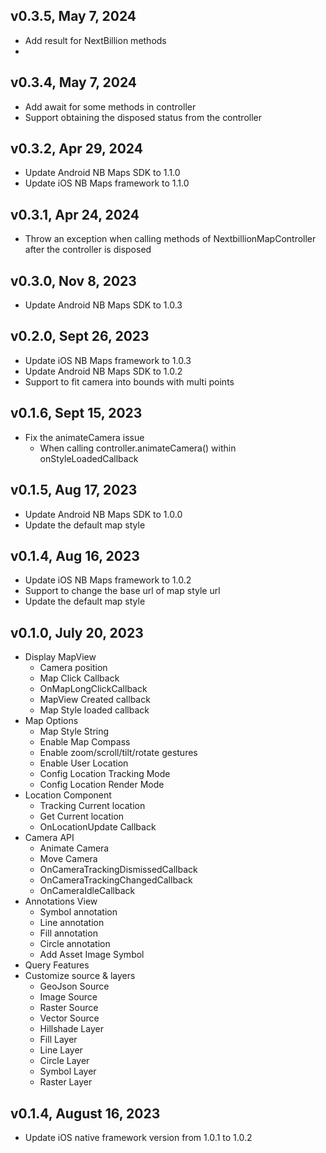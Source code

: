 ## v0.3.5, May 7, 2024
* Add result for NextBillion methods
* 
## v0.3.4, May 7, 2024
* Add await for some methods in controller
* Support obtaining the disposed status from the controller

## v0.3.2, Apr 29, 2024
* Update Android NB Maps SDK to 1.1.0
* Update iOS NB Maps framework to 1.1.0

## v0.3.1, Apr 24, 2024
* Throw an exception when calling methods of NextbillionMapController after the controller is disposed

## v0.3.0, Nov 8, 2023
* Update Android NB Maps SDK to 1.0.3

## v0.2.0, Sept 26, 2023
* Update iOS NB Maps framework to 1.0.3
* Update Android NB Maps SDK to 1.0.2
* Support to fit camera into bounds with multi points

## v0.1.6, Sept 15, 2023
* Fix the animateCamera issue
  * When calling controller.animateCamera() within onStyleLoadedCallback 

## v0.1.5, Aug 17, 2023
* Update Android NB Maps SDK to 1.0.0
* Update the default map style

## v0.1.4, Aug 16, 2023
* Update iOS NB Maps framework to 1.0.2
* Support to change the base url of map style url
* Update the default map style

## v0.1.0, July 20, 2023
* Display MapView
  * Camera position
  * Map Click Callback
  * OnMapLongClickCallback
  * MapView Created callback
  * Map Style loaded callback
* Map Options
  * Map Style String
  * Enable Map Compass
  * Enable zoom/scroll/tilt/rotate gestures
  * Enable User Location
  * Config Location Tracking Mode
  * Config Location Render Mode
* Location Component
  * Tracking Current location
  * Get Current location
  * OnLocationUpdate Callback
* Camera API
  * Animate Camera
  * Move Camera
  * OnCameraTrackingDismissedCallback
  * OnCameraTrackingChangedCallback
  * OnCameraIdleCallback
* Annotations View
  * Symbol annotation
  * Line annotation
  * Fill annotation
  * Circle annotation
  * Add Asset Image Symbol
* Query Features
* Customize source & layers
  * GeoJson Source
  * Image Source
  * Raster Source
  * Vector Source
  * Hillshade Layer
  * Fill Layer
  * Line Layer
  * Circle Layer
  * Symbol Layer
  * Raster Layer

## v0.1.4, August 16, 2023
* Update iOS native framework version from 1.0.1 to 1.0.2